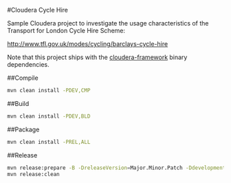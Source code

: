 #Cloudera Cycle Hire

Sample Cloudera project to investigate the usage characteristics of the Transport for London Cycle Hire Scheme:

http://www.tfl.gov.uk/modes/cycling/barclays-cycle-hire

Note that this project ships with the [cloudera-framework](https://github.com/ggear/cloudera-framework) binary dependencies.

##Compile

```bash
mvn clean install -PDEV,CMP
```

##Build

```bash
mvn clean install -PDEV,BLD
```

##Package

```bash
mvn clean install -PREL,ALL
```

##Release

```bash
mvn release:prepare -B -DreleaseVersion=Major.Minor.Patch -DdevelopmentVersion=Major.Minor.Patch-SNAPSHOT
mvn release:clean
```
